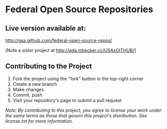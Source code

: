 Federal Open Source Repositories
================================

Live version available at: 
-------------------------

http://gsa.github.com/federal-open-source-repos/

[Note a sister project at http://ada.mbecker.cc/USAxGITHUB/]


Contributing to the Project
---------------------------

1. Fork the project using the "fork" button in the top-right corner
1. Create a new branch
1. Make changes
1. Commit, push
1. Visit your repository's page to submit a pull request

*Note: By contributing to this project, you agree to license your work under the same terms as those that govern this project's distribution. See license.txt for more information.*